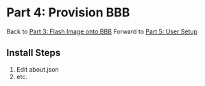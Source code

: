 # Part 4: Provision BBB

Back to [Part 3: Flash Image onto BBB](docs/flash_bbb.md)     Forward to [Part 5: User Setup](docs/user_setup.md)


## Install Steps
1. Edit about.json
2. etc.